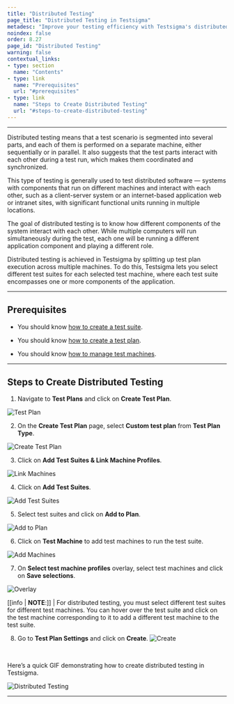```yaml
---
title: "Distributed Testing"
page_title: "Distributed Testing in Testsigma"
metadesc: "Improve your testing efficiency with Testsigma's distributed testing. Learn how to execute tests across multiple machines and increase test coverage quickly."
noindex: false
order: 8.27
page_id: "Distributed Testing"
warning: false
contextual_links:
- type: section
  name: "Contents"
- type: link
  name: "Prerequisites"
  url: "#prerequisites"
- type: link
  name: "Steps to Create Distributed Testing"
  url: "#steps-to-create-distributed-testing"
---
```



---


Distributed testing means that a test scenario is segmented into several parts, and each of them is performed on a separate machine, either sequentially or in parallel. It also suggests that the test parts interact with each other during a test run, which makes them coordinated and synchronized.

This type of testing is generally used to test distributed software — systems with components that run on different machines and interact with each other, such as a client-server system or an internet-based application web or intranet sites, with significant functional units running in multiple locations.

The goal of distributed testing is to know how different components of the system interact with each other. While multiple computers will run simultaneously during the test, each one will be running a different application component and playing a different role.

Distributed testing is achieved in Testsigma by splitting up test plan execution across multiple machines. To do this, Testsigma lets you select different test suites for each selected test machine, where each test suite encompasses one or more components of the application.

---


## **Prerequisites**

- You should know [how to create a test suite](https://testsigma.com/docs/test-management/test-suites/overview/#creating-a-test-suite).

- You should know [how to create a test plan](https://testsigma.com/docs/test-management/test-plans/overview/#steps-to-create-a-test-plan).

- You should know [how to manage test machines](https://testsigma.com/docs/test-management/test-plans/manage-test-machines/).

---

## **Steps to Create Distributed Testing**

1. Navigate to **Test Plans** and click on **Create Test Plan**.

![Test Plan](https://s3.amazonaws.com/static-docs.testsigma.com/new_images/projects/applications/ditenav.png)

2. On the **Create Test Plan** page, select **Custom test plan** from **Test Plan Type**.

![Create Test Plan](https://s3.amazonaws.com/static-docs.testsigma.com/new_images/projects/applications/ditecustomtp.png)

3. Click on **Add Test Suites & Link Machine Profiles**.

![Link Machines](https://s3.amazonaws.com/static-docs.testsigma.com/new_images/projects/applications/ditelmachines.png)

4. Click on **Add Test Suites**.

![Add Test Suites](https://s3.amazonaws.com/static-docs.testsigma.com/new_images/projects/applications/diteaddts.png)

5. Select test suites and click on **Add to Plan**.

![Add to Plan](https://s3.amazonaws.com/static-docs.testsigma.com/new_images/projects/applications/diteatp.png)

6. Click on **Test Machine** to add test machines to run the test suite. 

![Add Machines](https://s3.amazonaws.com/static-docs.testsigma.com/new_images/projects/applications/ditemachines.png)

7. On **Select test machine profiles** overlay, select test machines and click on **Save selections**. 

![Overlay](https://s3.amazonaws.com/static-docs.testsigma.com/new_images/projects/applications/ditetmoverlay.png)

[[info | **NOTE**:]]
| For distributed testing, you must select different test suites for different test machines. You can hover over the test suite and click on the test machine corresponding to it to add a different test machine to the test suite. 

8. Go to **Test Plan Settings** and click on **Create**. 
![Create](https://s3.amazonaws.com/static-docs.testsigma.com/new_images/projects/applications/ditecocreate.png)


<br>

Here’s a quick GIF demonstrating how to create distributed testing in Testsigma.

![Distributed Testing](https://s3.amazonaws.com/static-docs.testsigma.com/new_images/projects/applications/DistributedTesting.gif)

---